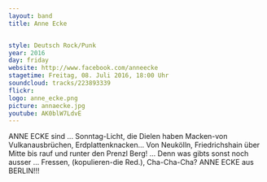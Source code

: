 ```yaml
---
layout: band
title: Anne Ecke


style: Deutsch Rock/Punk
year: 2016
day: friday
website: http://www.facebook.com/anneecke
stagetime: Freitag, 08. Juli 2016, 18:00 Uhr
soundcloud: tracks/223893339
flickr:
logo: anne_ecke.png
picture: annaecke.jpg
youtube: AK0blW7LdvE
---
```

ANNE ECKE sind ... Sonntag-Licht, die Dielen haben Macken-von Vulkanausbrüchen, Erdplattenknacken... Von Neukölln, Friedrichshain über Mitte bis rauf und runter den Prenzl Berg! ... Denn was gibts sonst noch ausser ... Fressen, (kopulieren-die Red.), Cha-Cha-Cha?
ANNE ECKE aus BERLIN!!!
